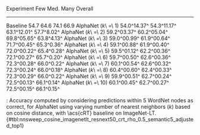 Experiment                     Few         Med.         Many     Overall
---------------------  -----------  -----------  -----------  ----------
Baseline                      54.7         64.6         74.1        66.9
AlphaNet (_k_\ =\ 1)   54.0^14.37^  54.3^11.17^  63.1^12.01^  57.7^8.02^
AlphaNet (_k_\ =\ 2)   59.2^03.37^  60.2^05.04^  69.8^05.65^  63.8^4.13^
AlphaNet (_k_\ =\ 3)   59.0^00.99^  61.9^00.64^  71.7^00.45^  65.3^0.36^
AlphaNet (_k_\ =\ 4)   59.1^00.88^  61.9^00.40^  72.0^00.22^  65.4^0.28^
AlphaNet (_k_\ =\ 5)   59.5^01.12^  62.2^00.36^  72.1^00.27^  65.7^0.20^
AlphaNet (_k_\ =\ 6)   59.7^00.50^  62.6^00.36^  72.3^00.28^  66.0^0.22^
AlphaNet (_k_\ =\ 7)   60.1^00.54^  62.6^00.32^  72.3^00.24^  66.0^0.18^
AlphaNet (_k_\ =\ 8)   60.4^00.60^  62.4^00.33^  72.3^00.29^  66.0^0.22^
AlphaNet (_k_\ =\ 9)   59.9^00.51^  62.7^00.24^  72.5^00.13^  66.1^0.14^
AlphaNet (_k_\ =\ 10)  60.1^00.45^  62.7^00.27^  72.5^00.15^  66.1^0.15^

: Accuracy computed by considering predictions within 5 WordNet nodes as correct, for AlphaNet using varying number of nearest neighbors (_k_) based on cosine distance, with \acs{cRT} baseline on ImageNet-LT. {#tbl:nnsweep_cosine_imagenetlt_resnext50_crt_rho_0.5_semantic5_adjusted_top1}
